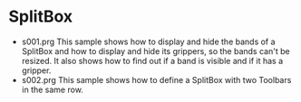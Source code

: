 # SplitBox

* s001.prg This sample shows how to display and hide the bands of a SplitBox and how to display and hide its grippers, so the bands can't be resized. It also shows how to find out if a band is visible and if it has a gripper.
* s002.prg This sample shows how to define a SplitBox with two Toolbars in the same row.

